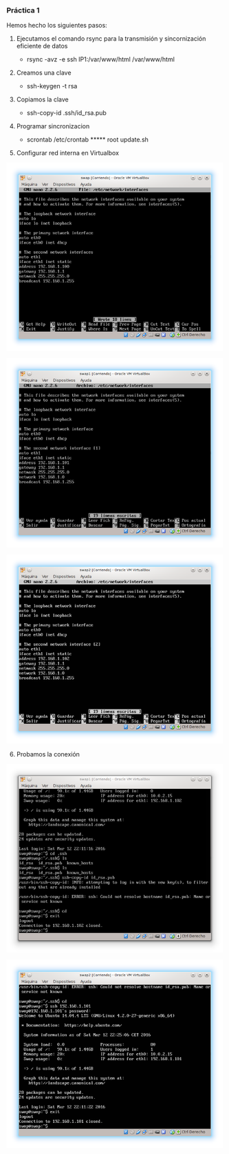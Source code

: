 ### Práctica 1 ###

Hemos hecho los siguientes pasos:

 1. Ejecutamos el comando rsync para la transmisión y sincornización eficiente de datos

      * rsync -avz -e ssh IP1:/var/www/html /var/www/html

 2. Creamos una clave

      * ssh-keygen -t rsa

 3. Copiamos la clave

      * ssh-copy-id .ssh/id_rsa.pub

 4. Programar sincronizacion

      * scrontab /etc/crontab ***** root update.sh

 5. Configurar red interna en Virtualbox

![Máquina 1](img/swap.png "Máquina 1")

![Máquina 2](img/swap1.png "Máquina 2")

![Máquina 3](img/swap2.png "Máquina 3")

 6. Probamos la conexión

![SSH 1](img/ssh1.png "Conexión 1")

![SSH 2](img/ssh2.png "Conexión 2")
